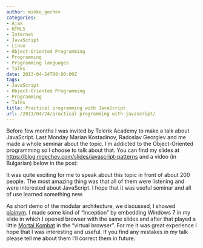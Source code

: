 ```yaml
---
author: minko_gechev
categories:
- Ajax
- HTML5
- Internet
- JavaScript
- Linux
- Object-Oriented Programming
- Programming
- Programming languages
- Talks
date: 2013-04-24T00:00:00Z
tags:
- JavaScript
- Object-Oriented Programming
- Programming
- Talks
title: Practical programming with JavaScript
url: /2013/04/24/practical-programming-with-javascript/
---
```


Before few months I was invited by Telerik Academy to make a talk about JavaScript. Last Monday Marian Kostadinov, Radoslav Georgiev and me made a whole seminar about the topic. I’m addicted to the Object-Oriented programming so I choose to talk about that. You can find my slides at <a href="https://blog.mgechev.com/slides/javascript-patterns" target="_blank">https://blog.mgechev.com/slides/javascript-patterns</a> and a video (in Bulgarian) below in the post:



It was quite exciting for me to speak about this topic in front of about 200 people. The most amazing thing was that all of them were listening and were interested about JavaScript. I hope that it was useful seminar and all of use learned something new.

As short demo of the modular architecture, we discussed, I showed <a target="_blank" href="http://plainvm.mgechev.com/">plainvm</a>. I made some kind of “Inception” by embedding Windows 7 in my slide in which I opened browser with the same slides and after that played a little <a href="http://mk.mgechev.com" target="_blank">Mortal Kombat</a> in the “virtual browser”. For me it was great experience I hope that I was interesting and useful. If you find any mistakes in my talk please tell me about them I’ll correct them in future.
